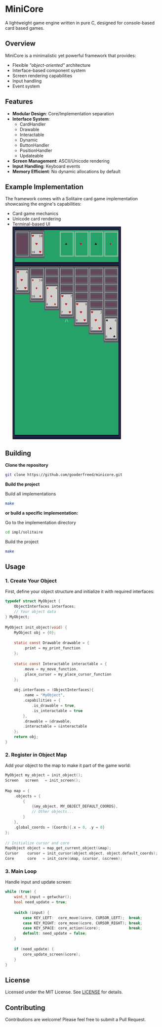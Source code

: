 # MiniCore
A lightweight game engine written in pure C, designed for console-based card based games.

## Overview
MiniCore is a minimalistic yet powerful framework that provides:
- Flexible *"object-oriented"* architecture
- Interface-based component system
- Screen rendering capabilities
- Input handling
- Event system

## Features
- **Modular Design**: Core/Implementation separation
- **Interface System**: 
  - CardHandler
  - Drawable
  - Interactable
  - Dynamic
  - ButtonHandler
  - PositionHandler
  - Updateable
- **Screen Management**: ASCII/Unicode rendering
- **Input Handling**: Keyboard events
- **Memory Efficient**: No dynamic allocations by default

## Example Implementation
The framework comes with a Solitaire card game implementation showcasing the engine's capabilities:
- Card game mechanics
- Unicode card rendering
- Terminal-based UI\
![Klondike Solitaire Implementation](.github/solitaire.png)

## Building
**Clone the repository**
```bash
git clone https://github.com/gooderfreed/minicore.git
```
**Build the project**

Build all implementations
```bash
make
```
**or build a specific implementation:**

Go to the implementation directory
```bash
cd impl/solitaire
```
Build the project
```bash
make
```

## Usage
### 1. Create Your Object
First, define your object structure and initialize it with required interfaces:

```c
typedef struct MyObject {
    ObjectInterfaces interfaces;
    // Your object data
} MyObject;

MyObject init_object(void) {
    MyObject obj = {0};

    static const Drawable drawable = {
        .print = my_print_function
    };

    static const Interactable interactable = {
        .move = my_move_function,
        .place_cursor = my_place_cursor_function
    };

    obj.interfaces = (ObjectInterfaces){
        .name = "MyObject",
        .capabilities = {
            .is_drawable = true,
            .is_interactable = true
        },
        .drawable = &drawable,
        .interactable = &interactable
    };
    return obj;
}
```

### 2. Register in Object Map
Add your object to the map to make it part of the game world:

```c
MyObject my_object = init_object();
Screen   screen   = init_screen();

Map map = {
    .objects = {
        {
            {&my_object, MY_OBJECT_DEFAULT_COORDS},
            // Other objects...
        }
    },
    .global_coords = (Coords){.x = 0, .y = 0}
};

// Initialize cursor and core
MapObject object = map_get_current_object(&map);
Cursor    cursor = init_cursor(object.object, object.default_coords);
Core      core   = init_core(&map, &cursor, &screen);
```
### 3. Main Loop
Handle input and update screen:

```c
while (true) {
    wint_t input = getwchar();
    bool need_update = true;
    
    switch (input) {
        case KEY_LEFT:  core_move(&core, CURSOR_LEFT);  break;
        case KEY_RIGHT: core_move(&core, CURSOR_RIGHT); break;
        case KEY_SPACE: core_action(&core);             break;
        default: need_update = false;
    }

    if (need_update) {
        core_update_screen(&core);
    }
}
```

## License
Licensed under the MIT License. See [LICENSE](LICENSE) for details.

## Contributing
Contributions are welcome! Please feel free to submit a Pull Request.